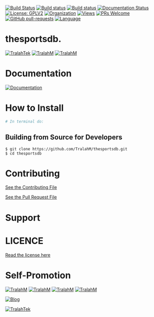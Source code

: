 
[![Build Status](https://travis-ci.com/TralahM/thesportsdb.svg?branch=master)](https://travis-ci.com/TralahM/thesportsdb)
[![Build status](https://ci.appveyor.com/api/projects/status/yvvmq5hyf7hj743a?svg=true)](https://ci.appveyor.com/project/TralahM/thesportsdb)
[![Build status](https://ci.appveyor.com/api/projects/status/yvvmq5hyf7hj743a/branch/master?svg=true)](https://ci.appveyor.com/project/TralahM/thesportsdb/branch/master)
[![Documentation Status](https://readthedocs.org/projects/thesportsdb/badge/?version=latest)](https://thesportsdb.readthedocs.io/en/latest/?badge=latest)
[![License: GPLV2](https://img.shields.io/badge/License-GPLV2-green.svg)](https://opensource.org/licenses/GPLV2)
[![Organization](https://img.shields.io/badge/Org-TralahTek-blue.svg)](https://github.com/TralahTek)
[![Views](http://hits.dwyl.io/TralahM/thesportsdb.svg)](http://dwyl.io/TralahM/thesportsdb)
[![PRs Welcome](https://img.shields.io/badge/PRs-Welcome-brightgreen.svg?style=flat-square)](https://github.com/TralahM/thesportsdb/pull/)
[![GitHub pull-requests](https://img.shields.io/badge/Issues-pr-red.svg?style=flat-square)](https://github.com/TralahM/thesportsdb/pull/)
[![Language](https://img.shields.io/badge/Language-python-3572A5.svg)](https://github.com/TralahM)

# thesportsdb.


[![TralahTek](https://img.shields.io/badge/Organization-TralahTek-black.svg?style=for-the-badge)](https://github.com/TralahTek)
[![TralahM](https://img.shields.io/badge/Engineer-TralahM-blue.svg?style=for-the-badge)](https://github.com/TralahM)
[![TralahM](https://img.shields.io/badge/Maintainer-TralahM-green.svg?style=for-the-badge)](https://github.com/TralahM)

# Documentation

[![Documentation](https://img.shields.io/badge/Docs-thesportsdb-blue.svg?style=for-the-badge)](https://github.com/TralahM/thesportsdb)

# How to Install
```bash
# In terminal do:
```

## Building from Source for Developers

```console
$ git clone https://github.com/TralahM/thesportsdb.git
$ cd thesportsdb
```

# Contributing
[See the Contributing File](CONTRIBUTING.rst)


[See the Pull Request File](PULL_REQUEST_TEMPLATE.md)


# Support

# LICENCE

[Read the license here](LICENSE)


# Self-Promotion

[![TralahM](https://img.shields.io/badge/Twitter-TralahM-blue.svg?style=for-the-badge)](https://twitter.com/TralahM)
[![TralahM](https://img.shields.io/badge/Github-TralahM-black.svg?style=for-the-badge)](https://github.com/TralahM)
[![TralahM](https://img.shields.io/badge/Kaggle-TralahM-purple.svg?style=for-the-badge)](https://kaggle.com/TralahM)
[![TralahM](https://img.shields.io/badge/LinkedIn-TralahM-red.svg?style=for-the-badge)](https://linkedin.com/in/TralahM)


[![Blog](https://img.shields.io/badge/Blog-tralahm.tralahtek.com-blue.svg?style=for-the-badge)](https://tralahm.tralahtek.com)

[![TralahTek](https://img.shields.io/badge/Organization-TralahTek-cyan.svg?style=for-the-badge)](https://tralahtek.com)


